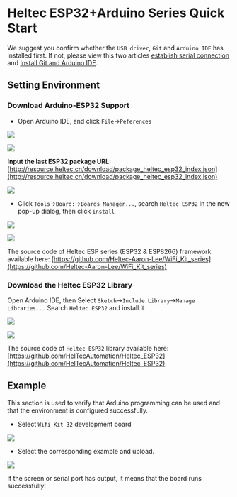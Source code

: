 # Heltec ESP32+Arduino Series Quick Start

We suggest you confirm whether the `USB driver`, `Git` and `Arduino IDE` has installed first. If not, please view this two articles [establish serial connection](https://heltec-automation-docs.readthedocs.io/en/latest/general/establish_serial_connection.html) and [Install Git and Arduino IDE](https://heltec-automation-docs.readthedocs.io/en/latest/general/how_to_install_git_and_arduino.html).

## Setting Environment

### Download Arduino-ESP32 Support

- Open Arduino IDE, and click `File`->`Peferences`

![](img/quick_start/01.png)

![](img/quick_start/02.png)

**Input the last ESP32 package URL:** [http://resource.heltec.cn/download/package_heltec_esp32_index.json](http://resource.heltec.cn/download/package_heltec_esp32_index.json)

![](img/quick_start/03.png)

- Click `Tools`->`Board:`->`Boards Manager...`, search `Heltec ESP32` in the new pop-up dialog, then click `install`

![](img/quick_start/04.png)

![](img/quick_start/05.png)

The source code of Heltec ESP series (ESP32 & ESP8266) framework available here: [https://github.com/Heltec-Aaron-Lee/WiFi_Kit_series](https://github.com/Heltec-Aaron-Lee/WiFi_Kit_series)

### Download the Heltec ESP32 Library

Open Arduino IDE, then Select `Sketch`->`Include Library`->`Manage Libraries...`
Search `Heltec ESP32` and install it

![](img/quick_start/06.png)

![](img/quick_start/07.png)

The source code of `Heltec ESP32` library available here:[https://github.com/HelTecAutomation/Heltec_ESP32](https://github.com/HelTecAutomation/Heltec_ESP32)

## Example

This section is used to verify that Arduino programming can be used and that the environment is configured successfully.

- Select  `Wifi Kit 32`  development board

![](img/quick_start/08.png)

- Select the corresponding example and upload.

![](img/quick_start/09.png)

If the screen or serial port has output, it means that the board runs successfully!